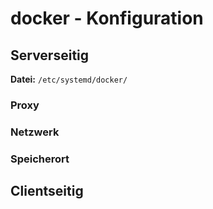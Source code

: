 # docker - Konfiguration

## Serverseitig
**Datei:** `/etc/systemd/docker/`

### Proxy


### Netzwerk


### Speicherort 


## Clientseitig
